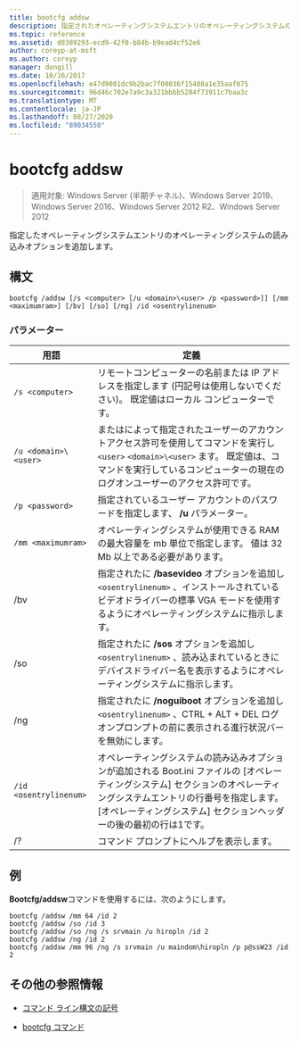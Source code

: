 ```yaml
---
title: bootcfg addsw
description: 指定されたオペレーティングシステムエントリのオペレーティングシステムの読み込みオプションを追加する、bootcfg addsw コマンドの参照記事。
ms.topic: reference
ms.assetid: d8389293-ecd9-42f0-b84b-b9ead4cf52e6
author: coreyp-at-msft
ms.author: coreyp
manager: dongill
ms.date: 10/16/2017
ms.openlocfilehash: e47d9001dc9b2bac7f08036f15408a1e35aaf075
ms.sourcegitcommit: 96d46c702e7a9c3a321bbbb5284f73911c7baa3c
ms.translationtype: MT
ms.contentlocale: ja-JP
ms.lasthandoff: 08/27/2020
ms.locfileid: "89034550"
---
```

# <a name="bootcfg-addsw"></a>bootcfg addsw

> 適用対象: Windows Server (半期チャネル)、Windows Server 2019、Windows Server 2016、Windows Server 2012 R2、Windows Server 2012

指定したオペレーティングシステムエントリのオペレーティングシステムの読み込みオプションを追加します。

## <a name="syntax"></a>構文

```
bootcfg /addsw [/s <computer> [/u <domain>\<user> /p <password>]] [/mm <maximumram>] [/bv] [/so] [/ng] /id <osentrylinenum>
```

### <a name="parameters"></a>パラメーター

| 用語 | 定義 |
| ---- | ---------- |
| `/s <computer>` | リモートコンピューターの名前または IP アドレスを指定します (円記号は使用しないでください)。 既定値はローカル コンピューターです。 |
| `/u <domain>\<user>`  | またはによって指定されたユーザーのアカウントアクセス許可を使用してコマンドを実行し `<user>` `<domain>\<user>` ます。 既定値は、コマンドを実行しているコンピューターの現在のログオンユーザーのアクセス許可です。 |
| `/p <password>` | 指定されているユーザー アカウントのパスワードを指定します、 **/u** パラメーター。 |
| `/mm <maximumram>` | オペレーティングシステムが使用できる RAM の最大容量を mb 単位で指定します。 値は 32 Mb 以上である必要があります。 |
| /bv | 指定されたに **/basevideo** オプションを追加し `<osentrylinenum>` 、インストールされているビデオドライバーの標準 VGA モードを使用するようにオペレーティングシステムに指示します。 |
| /so | 指定されたに **/sos** オプションを追加し `<osentrylinenum>` 、読み込まれているときにデバイスドライバー名を表示するようにオペレーティングシステムに指示します。 |
| /ng | 指定されたに **/noguiboot** オプションを追加し `<osentrylinenum>` 、CTRL + ALT + DEL ログオンプロンプトの前に表示される進行状況バーを無効にします。 |
| `/id <osentrylinenum>` | オペレーティングシステムの読み込みオプションが追加される Boot.ini ファイルの [オペレーティングシステム] セクションのオペレーティングシステムエントリの行番号を指定します。 [オペレーティングシステム] セクションヘッダーの後の最初の行は1です。 |
| /? | コマンド プロンプトにヘルプを表示します。 |

## <a name="examples"></a>例

**Bootcfg/addsw**コマンドを使用するには、次のようにします。

```
bootcfg /addsw /mm 64 /id 2
bootcfg /addsw /so /id 3
bootcfg /addsw /so /ng /s srvmain /u hiropln /id 2
bootcfg /addsw /ng /id 2
bootcfg /addsw /mm 96 /ng /s srvmain /u maindom\hiropln /p p@ssW23 /id 2
```

## <a name="additional-references"></a>その他の参照情報

- [コマンド ライン構文の記号](command-line-syntax-key.md)

- [bootcfg コマンド](bootcfg.md)
